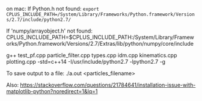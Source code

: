 on mac:
If Python.h not found: `export CPLUS_INCLUDE_PATH=/System/Library/Frameworks/Python.framework/Versions/2.7/include/python2.7/`

If 'numpy/arrayobject.h' not found: CPLUS_INCLUDE_PATH=$CPLUS_INCLUDE_PATH:/System/Library/Frameworks/Python.framework/Versions/2.7/Extras/lib/python/numpy/core/include

g++ test_pf.cpp particle_filter.cpp types.cpp idm.cpp kinematics.cpp plotting.cpp -std=c++14 -I/usr/include/python2.7 -lpython2.7 -g

To save output to a file:
./a.out <particles_filename>

Also: https://stackoverflow.com/questions/21784641/installation-issue-with-matplotlib-python?noredirect=1&lq=1